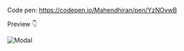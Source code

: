 Code pen: https://codepen.io/Mahendhiran/pen/YzNOvwB

Preview 👇

![Modal](https://user-images.githubusercontent.com/60248720/115246278-9818aa00-a0da-11eb-85b4-3f78b1e9dd85.png)
